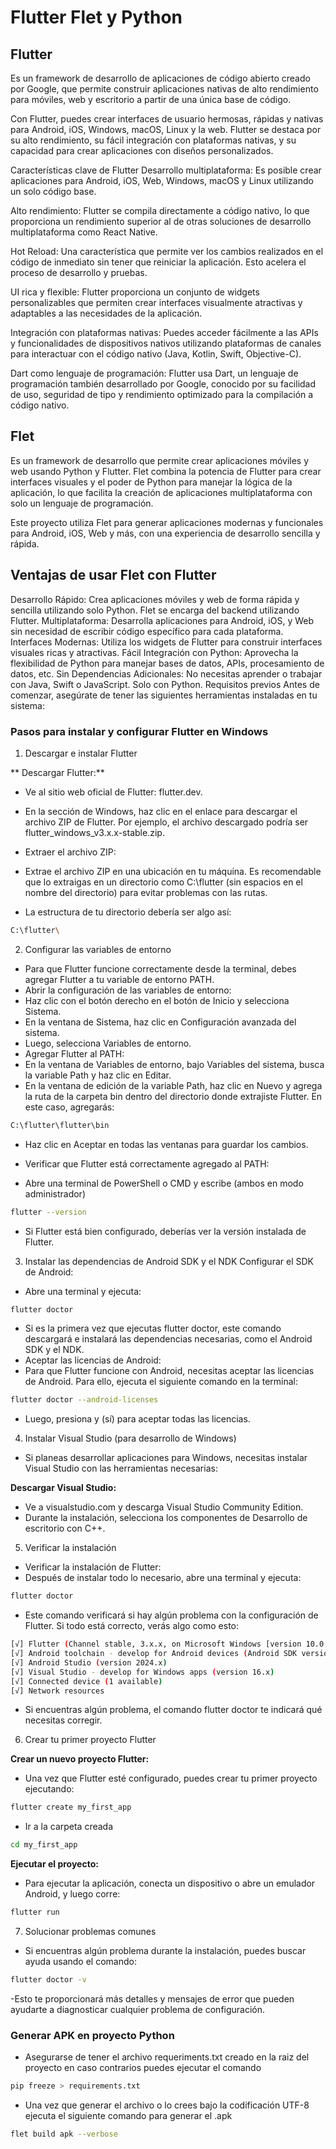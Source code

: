 # Flutter Flet y Python


## Flutter
Es un framework de desarrollo de aplicaciones de código abierto creado por Google, que permite construir aplicaciones nativas de alto rendimiento para móviles, web y escritorio a partir de una única base de código.

Con Flutter, puedes crear interfaces de usuario hermosas, rápidas y nativas para Android, iOS, Windows, macOS, Linux y la web. Flutter se destaca por su alto rendimiento, su fácil integración con plataformas nativas, y su capacidad para crear aplicaciones con diseños personalizados.

Características clave de Flutter
Desarrollo multiplataforma: Es posible crear aplicaciones para Android, iOS, Web, Windows, macOS y Linux utilizando un solo código base.

Alto rendimiento: Flutter se compila directamente a código nativo, lo que proporciona un rendimiento superior al de otras soluciones de desarrollo multiplataforma como React Native.

Hot Reload: Una característica que permite ver los cambios realizados en el código de inmediato sin tener que reiniciar la aplicación. Esto acelera el proceso de desarrollo y pruebas.

UI rica y flexible: Flutter proporciona un conjunto de widgets personalizables que permiten crear interfaces visualmente atractivas y adaptables a las necesidades de la aplicación.

Integración con plataformas nativas: Puedes acceder fácilmente a las APIs y funcionalidades de dispositivos nativos utilizando plataformas de canales para interactuar con el código nativo (Java, Kotlin, Swift, Objective-C).

Dart como lenguaje de programación: Flutter usa Dart, un lenguaje de programación también desarrollado por Google, conocido por su facilidad de uso, seguridad de tipo y rendimiento optimizado para la compilación a código nativo.

## Flet 
Es un framework de desarrollo que permite crear aplicaciones móviles y web usando Python y Flutter. Flet combina la potencia de Flutter para crear interfaces visuales y el poder de Python para manejar la lógica de la aplicación, lo que facilita la creación de aplicaciones multiplataforma con solo un lenguaje de programación.

Este proyecto utiliza Flet para generar aplicaciones modernas y funcionales para Android, iOS, Web y más, con una experiencia de desarrollo sencilla y rápida.

## Ventajas de usar Flet con Flutter
Desarrollo Rápido: Crea aplicaciones móviles y web de forma rápida y sencilla utilizando solo Python. Flet se encarga del backend utilizando Flutter.
Multiplataforma: Desarrolla aplicaciones para Android, iOS, y Web sin necesidad de escribir código específico para cada plataforma.
Interfaces Modernas: Utiliza los widgets de Flutter para construir interfaces visuales ricas y atractivas.
Fácil Integración con Python: Aprovecha la flexibilidad de Python para manejar bases de datos, APIs, procesamiento de datos, etc.
Sin Dependencias Adicionales: No necesitas aprender o trabajar con Java, Swift o JavaScript. Solo con Python.
Requisitos previos
Antes de comenzar, asegúrate de tener las siguientes herramientas instaladas en tu sistema:


### Pasos para instalar y configurar Flutter en Windows
1. Descargar e instalar Flutter

** Descargar Flutter:**

- Ve al sitio web oficial de Flutter: flutter.dev.
- En la sección de Windows, haz clic en el enlace para descargar el archivo ZIP de Flutter. Por ejemplo, el archivo descargado podría ser flutter_windows_v3.x.x-stable.zip.
- Extraer el archivo ZIP:

- Extrae el archivo ZIP en una ubicación en tu máquina. Es recomendable que lo extraigas en un directorio como C:\flutter (sin espacios en el nombre del directorio) para evitar problemas con las rutas.

- La estructura de tu directorio debería ser algo así:
```sh
C:\flutter\
```

2. Configurar las variables de entorno

- Para que Flutter funcione correctamente desde la terminal, debes agregar Flutter a tu variable de entorno PATH.
- Abrir la configuración de las variables de entorno:
- Haz clic con el botón derecho en el botón de Inicio y selecciona Sistema.
- En la ventana de Sistema, haz clic en Configuración avanzada del sistema.
- Luego, selecciona Variables de entorno.
- Agregar Flutter al PATH:
- En la ventana de Variables de entorno, bajo Variables del sistema, busca la variable Path y haz clic en Editar.
- En la ventana de edición de la variable Path, haz clic en Nuevo y agrega la ruta de la carpeta bin dentro del directorio donde extrajiste Flutter. En este caso, agregarás:
```sh
C:\flutter\flutter\bin
```

- Haz clic en Aceptar en todas las ventanas para guardar los cambios.
- Verificar que Flutter está correctamente agregado al PATH:

- Abre una terminal de PowerShell o CMD y escribe (ambos en modo administrador)
```sh
flutter --version
```

- Si Flutter está bien configurado, deberías ver la versión instalada de Flutter.

3. Instalar las dependencias de Android SDK y el NDK
Configurar el SDK de Android:

- Abre una terminal y ejecuta:
```sh
flutter doctor
```

- Si es la primera vez que ejecutas flutter doctor, este comando descargará e instalará las dependencias necesarias, como el Android SDK y el NDK.
- Aceptar las licencias de Android:
- Para que Flutter funcione con Android, necesitas aceptar las licencias de Android. Para ello, ejecuta el siguiente comando en la terminal:
```sh
flutter doctor --android-licenses
```

- Luego, presiona y (sí) para aceptar todas las licencias.

4. Instalar Visual Studio (para desarrollo de Windows)

- Si planeas desarrollar aplicaciones para Windows, necesitas instalar Visual Studio con las herramientas necesarias:

**Descargar Visual Studio:**
- Ve a visualstudio.com y descarga Visual Studio Community Edition.
- Durante la instalación, selecciona los componentes de Desarrollo de escritorio con C++.

5. Verificar la instalación

- Verificar la instalación de Flutter:
- Después de instalar todo lo necesario, abre una terminal y ejecuta:
```sh
flutter doctor
```
- Este comando verificará si hay algún problema con la configuración de Flutter. Si todo está correcto, verás algo como esto:

```sh
[√] Flutter (Channel stable, 3.x.x, on Microsoft Windows [version 10.0.xxxx.x], locale en-US)
[√] Android toolchain - develop for Android devices (Android SDK version 34.x.x)
[√] Android Studio (version 2024.x)
[√] Visual Studio - develop for Windows apps (version 16.x)
[√] Connected device (1 available)
[√] Network resources
```

- Si encuentras algún problema, el comando flutter doctor te indicará qué necesitas corregir.

6. Crear tu primer proyecto Flutter

**Crear un nuevo proyecto Flutter:**

- Una vez que Flutter esté configurado, puedes crear tu primer proyecto ejecutando:
```sh
flutter create my_first_app
```

- Ir a la carpeta creada
```sh
cd my_first_app
```

**Ejecutar el proyecto:**

- Para ejecutar la aplicación, conecta un dispositivo o abre un emulador Android, y luego corre:
```sh
flutter run
```

7. Solucionar problemas comunes

- Si encuentras algún problema durante la instalación, puedes buscar ayuda usando el comando:
```sh
flutter doctor -v
```

-Esto te proporcionará más detalles y mensajes de error que pueden ayudarte a diagnosticar cualquier problema de configuración.

### Generar APK en proyecto Python 

- Asegurarse de tener el archivo requeriments.txt creado en la raiz del proyecto en caso contrarios puedes ejecutar el comando
```sh
pip freeze > requirements.txt
```

- Una vez que generar el archivo o lo crees bajo la codificación UTF-8 ejecuta el siguiente comando para generar el .apk
```sh
flet build apk --verbose
```
